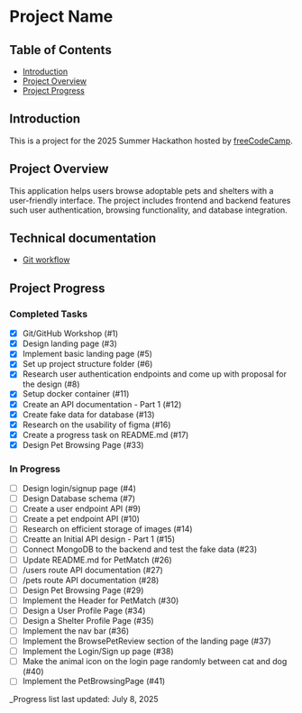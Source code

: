 # Project Name

## Table of Contents

- [Introduction](#introduction)
- [Project Overview](#project-overview)
- [Project Progress](#project-progress)

## Introduction

This is a project for the 2025 Summer Hackathon hosted by [freeCodeCamp](https://www.freecodecamp.org/).

## Project Overview

This application helps users browse adoptable pets and shelters with a user-friendly interface. The project includes frontend and backend features such user authentication, browsing functionality, and database integration.

## Technical documentation

- [Git workflow](doc/git_workflow.md)

## Project Progress

### Completed Tasks

- [x] Git/GitHub Workshop (#1)
- [x] Design landing page (#3)
- [x] Implement basic landing page (#5)
- [x] Set up project structure folder (#6)
- [x] Research user authentication endpoints and come up with proposal for the design (#8)
- [x] Setup docker container (#11)
- [x] Create an API documentation - Part 1 (#12)
- [x] Create fake data for database (#13)
- [x] Research on the usability of figma (#16)
- [x] Create a progress task on README.md (#17)
- [x] Design Pet Browsing Page (#33)

### In Progress

- [ ] Design login/signup page (#4)
- [ ] Design Database schema (#7)
- [ ] Create a user endpoint API (#9)
- [ ] Create a pet endpoint API (#10)
- [ ] Research on efficient storage of images (#14)
- [ ] Creatte an Initial API design - Part 1 (#15)
- [ ] Connect MongoDB to the backend and test the fake data (#23)
- [ ] Update README.md for PetMatch (#26)
- [ ] /users route API documentation (#27)
- [ ] /pets route API documentation (#28)
- [ ] Design Pet Browsing Page (#29)
- [ ] Implement the Header for PetMatch (#30)
- [ ] Design a User Profile Page (#34)
- [ ] Design a Shelter Profile Page (#35)
- [ ] Implement the nav bar (#36)
- [ ] Implement the BrowsePetReview section of the landing page (#37)
- [ ] Implement the Login/Sign up page (#38)
- [ ] Make the animal icon on the login page randomly between cat and dog (#40)
- [ ] Implement the PetBrowsingPage (#41)

\_Progress list last updated: July 8, 2025
